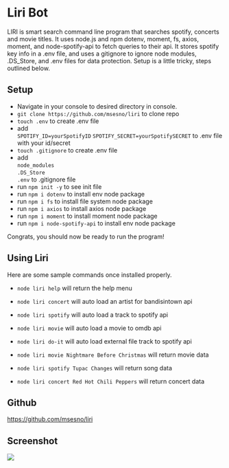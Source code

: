 # Liri Bot
LIRI is smart search command line program that searches spotify, concerts and movie titles. It uses node.js and npm dotenv, moment, fs, axios, moment, and node-spotify-api to fetch queries to their api. It stores spotify key info in a .env file, and uses a gitignore to ignore node modules, .DS_Store, and .env files for data protection. Setup is a little tricky, steps outlined below. 

## Setup
- Navigate in your console to desired directory in console. 
- ```git clone https://github.com/msesno/liri``` to clone repo
- ```touch .env``` to create .env file 
- add <br>
```SPOTIFY_ID=yourSpotifyID``` 
```SPOTIFY_SECRET=yourSpotifySECRET``` to .env file with your id/secret 
- ```touch .gitignore``` to create .env file 
- add <br>
```node_modules``` <br>
```.DS_Store```<br>
```.env``` to .gitignore file 
- run ```npm init -y``` to see init file 
- run ```npm i dotenv``` to install env node package 
- run ```npm i fs``` to install file system node package 
- run ```npm i axios``` to install axios node package 
- run ```npm i moment``` to install moment node package 
- run ```npm i node-spotify-api``` to install env node package 

Congrats, you should now be ready to run the program! 


## Using Liri
Here are some sample commands once installed properly. 

- ```node liri help``` will return the help menu
- ```node liri concert``` will auto load an artist for bandisintown api
- ```node liri spotify``` will auto load a track to spotify api
- ```node liri movie``` will auto load a movie to omdb api
- ```node liri do-it``` will auto load external file track to spotify api

- ```node liri movie Nightmare Before Christmas``` will return movie data
- ```node liri spotify Tupac Changes``` will return song data
- ```node liri concert Red Hot Chili Peppers``` will return concert data

## Github 
https://github.com/msesno/liri

## Screenshot
<img src="ss.png">